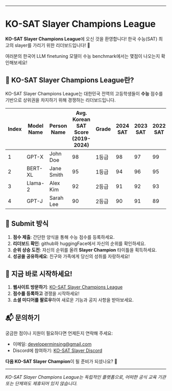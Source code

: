 ----------------------

# KO-SAT Slayer Champions League

**KO-SAT Slayer Champions League**에 오신 것을 환영합니다! 한국 수능(SAT) 최고의 slayer를 가리기 위한 리더보드입니다! 🚀

여러분의 한국어 LLM finetuning 모델이 수능 benchmark에서는 몇점이 나오는지 확인해보세요!


## 🎯 KO-SAT Slayer Champions League란?

KO-SAT Slayer Champions League는 대한민국 전역의 고등학생들이 **수능** 점수를 기반으로 상위권을 차지하기 위해 경쟁하는 리더보드입니다.


| Index | Model Name | Person Name | Avg. Korean SAT Score (2019-2024) | Grade | 2024 SAT | 2023 SAT | 2022 SAT | 2021 SAT | 2020 SAT | 2019 SAT | URL |
|-------|------------|-------------|-----------------------------------|-------|----------|----------|----------|----------|----------|----------|-----|
| 1     | GPT-X      | John Doe    | 98                                | 1등급  | 98       | 97       | 99       | 96       | 98       | 99       | [Link](https://example.com) |
| 2     | BERT-XL    | Jane Smith  | 95                                | 1등급  | 94       | 96       | 95       | 94       | 95       | 96       | [Link](https://example.com) |
| 3     | Llama-2    | Alex Kim    | 92                                | 2등급  | 91       | 92       | 93       | 92       | 93       | 92       | [Link](https://example.com) |
| 4     | GPT-J      | Sarah Lee   | 90                                | 2등급  | 90       | 91       | 89       | 90       | 89       | 91       | [Link](https://example.com) |




## 🏅 Submit 방식

1. **점수 제출**: 간단한 양식을 통해 수능 점수를 등록하세요.
2. **리더보드 확인**: github와 huggingFace에서 자신의 순위를 확인하세요.
3. **순위 상승 도전**: 자신의 순위를 올려 **Slayer Champion** 타이틀을 획득하세요.
4. **성공을 공유하세요**: 친구와 가족에게 당신의 성취를 자랑하세요!


## 🚀 지금 바로 시작하세요!

1. **웹사이트 방문하기**: [KO-SAT Slayer Champions League](#)
2. **점수를 등록하고** 경쟁을 시작하세요!
3. **소셜 미디어를 팔로우**하여 새로운 기능과 공지 사항을 받아보세요.

## 📬 문의하기

궁금한 점이나 지원이 필요하다면 언제든지 연락해 주세요:

- 이메일: developerminsing@gmail.com
- Discord에 참여하기: [KO-SAT Slayer Discord](#)

**다음 KO-SAT Slayer Champion**이 될 준비가 되셨나요? 💪

---

_KO-SAT Slayer Champions League는 독립적인 플랫폼으로, 어떠한 공식 교육 기관 또는 단체와도 제휴되어 있지 않습니다._
